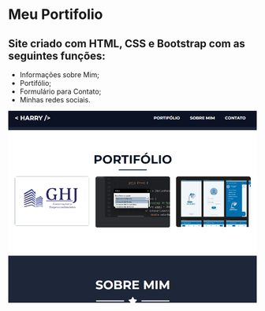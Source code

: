 # Meu Portifolio

## Site criado com HTML, CSS e Bootstrap com as seguintes funções:

* Informações sobre Mim;
* Portifólio;
* Formulário para Contato;
* Minhas redes sociais.

<img src='assets/img/portfolio.png'>

